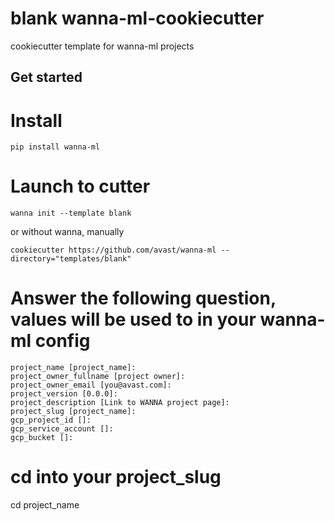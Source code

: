 # blank wanna-ml-cookiecutter

cookiecutter template for wanna-ml projects

## Get started

# Install 

```
pip install wanna-ml
```

# Launch to cutter
```
wanna init --template blank
```
or without wanna, manually
```
cookiecutter https://github.com/avast/wanna-ml --directory="templates/blank"
```

# Answer the following question, values will be used to in your wanna-ml config

```
project_name [project_name]: 
project_owner_fullname [project owner]: 
project_owner_email [you@avast.com]: 
project_version [0.0.0]: 
project_description [Link to WANNA project page]: 
project_slug [project_name]: 
gcp_project_id []: 
gcp_service_account []: 
gcp_bucket []: 
```

# cd into your project_slug
cd project_name
